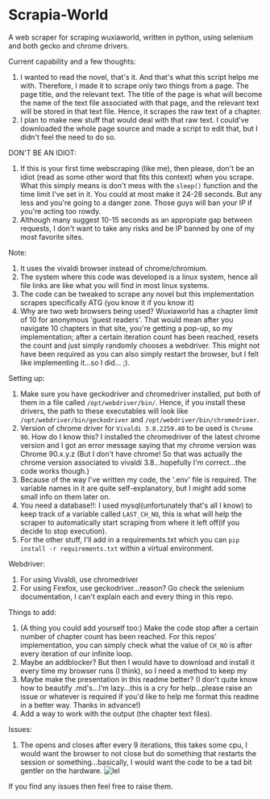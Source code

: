 # Scrapia-World
A web scraper for scraping wuxiaworld, written in python, using selenium and both gecko and chrome drivers.

Current capability and a few thoughts:
1. I wanted to read the novel, that's it. And that's what this script helps me with. Therefore, I made it to scrape only two things from a page. The page title, and the relevant text. The title of the page is what will become the name of the text file associated with that page, and the relevant text will be stored in that text file. Hence, it scrapes the raw text of a chapter.
2. I plan to make new stuff that would deal with that raw text. I could've downloaded the whole page source and made a script to edit that, but I didn't feel the need to do so.

DON'T BE AN IDIOT:
1. If this is your first time webscraping (like me), then please, don't be an idiot (read as some other word that fits this context) when you scrape. What this simply means is don't mess with the `sleep()` function and the time limit I've set in it. You could at most make it 24-28 seconds. But any less and you're going to a danger zone. Those guys will ban your IP if you're acting too rowdy.
2. Although many suggest 10-15 seconds as an appropiate gap between requests, I don't want to take any risks and be IP banned by one of my most favorite sites.

Note: 
1. It uses the vivaldi browser instead of chrome/chromium.
2. The system where this code was developed is a linux system, hence all file links are like what you will find in most linux systems.
3. The code can be tweaked to scrape any novel but this implementation scrapes specifically ATG (you know it if you know it)
4. Why are two web browsers being used? Wuxiaworld has a chapter limit of 10 for anonymous 'guest readers'. That would mean after you navigate 10 chapters in that site, you're getting a pop-up, so my implementation; after a certain iteration count has been reached, resets the count and just simply randomly chooses a webdriver. This might not have been required as you can also simply restart the browser, but I felt like implementing it...so I did... ;).

Setting up:
1. Make sure you have geckodriver and chromedriver installed, put both of them in a file called `/opt/webdriver/bin/`. Hence, if you install these drivers, the path to these executables will look like `/opt/webdriver/bin/geckodriver` and `/opt/webdriver/bin/chromedriver`.
2. Version of chrome driver for `Vivaldi 3.8.2259.40` to be used is `Chrome 90`. How do I know this? I installed the chromedriver of the latest chrome version and I got an error message saying that my chrome version was Chrome 90.x.y.z (But I don't have chrome! So that was actually the chrome version associated to vivaldi 3.8...hopefully I'm correct...the code works though.)
3. Because of the way I've written my code, the '.env' file is required. The variable names in it are quite self-explanatory, but I might add some small info on them later on.
4. You need a database!!: I used mysql(unfortunately that's all I know) to keep track of a variable called `LAST_CH_NO`, this is what will help the scraper to automatically start scraping from where it left off(if you decide to stop execution).
5. For the other stuff, I'll add in a requirements.txt which you can `pip install -r requirements.txt` within a virtual environment.

Webdriver:
1. For using Vivaldi, use chromedriver
2. For using Firefox, use geckodriver...reason? Go check the selenium documentation, I can't explain each and every thing in this repo.


Things to add:
1. (A thing you could add yourself too:) Make the code stop after a certain number of chapter count has been reached. For this repos' implementation, you can simply check what the value of `CH_NO` is after every iteration of our infinite loop.
2. Maybe an addblocker? But then I would have to download and install it every time my browser runs (I think), so I need a method to keep my 
3. Maybe make the presentation in this readme better? (I don't quite know how to beautify .md's...I'm lazy...this is a cry for help...please raise an issue or whatever is required if you'd like to help me format this readme in a better way. Thanks in advance!)
4. Add a way to work with the output (the chapter text files).


Issues:
1. The opens and closes after every 9 iterations, this takes some cpu, I would want the browser to not close but do something that restarts the session or something...basically, I would want the code to be a tad bit gentler on the hardware.
![lel](https://user-images.githubusercontent.com/57110219/118249460-14789000-b4c3-11eb-8828-a25ea9cf72cc.png)

If you find any issues then feel free to raise them.

